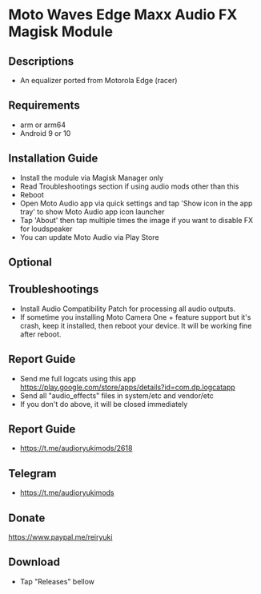 # Moto Waves Edge Maxx Audio FX Magisk Module

## Descriptions
- An equalizer ported from Motorola Edge (racer)

## Requirements
- arm or arm64
- Android 9 or 10

## Installation Guide
- Install the module via Magisk Manager only
- Read Troubleshootings section if using audio mods other than this
- Reboot
- Open Moto Audio app via quick settings and tap 'Show icon in the app tray' to show Moto Audio app icon launcher
- Tap 'About' then tap multiple times the image if you want to disable FX for loudspeaker
- You can update Moto Audio via Play Store

## Optional

## Troubleshootings
- Install Audio Compatibility Patch for processing all audio outputs.
- If sometime you installing Moto Camera One + feature support but it's crash, keep it installed, then reboot your device. It will be working fine after reboot.

## Report Guide
- Send me full logcats using this app https://play.google.com/store/apps/details?id=com.dp.logcatapp
- Send all "audio_effects" files in system/etc and vendor/etc
- If you don't do above, it will be closed immediately

## Report Guide
- https://t.me/audioryukimods/2618

## Telegram
- https://t.me/audioryukimods

## Donate
https://www.paypal.me/reiryuki

## Download
- Tap "Releases" bellow



